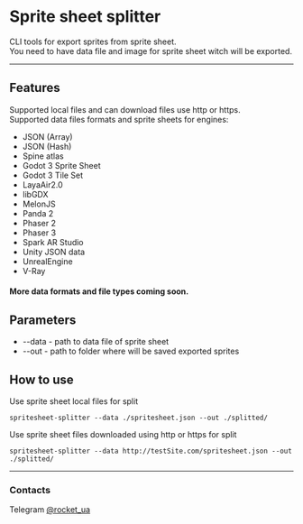 # Sprite sheet splitter
CLI tools for export sprites from sprite sheet.  
You need to have data file and image for sprite sheet witch will be exported.  
___
## Features
Supported local files and can download files use http or https.  
Supported data files formats and sprite sheets for engines:
<ul>  
<li>JSON (Array)</li>
<li>JSON (Hash)</li>
<li>Spine atlas</li>
<li>Godot 3 Sprite Sheet</li>
<li>Godot 3 Tile Set</li>
<li>LayaAir2.0</li>
<li>libGDX</li>
<li>MelonJS</li>
<li>Panda 2</li>
<li>Phaser 2</li>
<li>Phaser 3</li>
<li>Spark AR Studio</li>
<li>Unity JSON data</li>
<li>UnrealEngine</li>
<li>V-Ray</li>
</ul>  
  
#### More data formats and file types coming soon.  

## Parameters
<ul>  
<li>--data - path to data file of sprite sheet</li>   
<li>--out - path to folder where will be saved exported sprites</li>
</ul>  

## How to use
Use sprite sheet local files for split  
```
spritesheet-splitter --data ./spritesheet.json --out ./splitted/
```
Use sprite sheet files downloaded using http or https for split 
```
spritesheet-splitter --data http://testSite.com/spritesheet.json --out ./splitted/
```
___
### Contacts
Telegram [@rocket_ua](https://t.me/rocket_ua)
